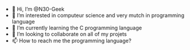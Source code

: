 - 👋 Hi, I’m @N30-Geek
- 👀 I’m interested in computeur science and very mutch in programming language
- 🌱 I’m currently learning the C programming language
- 💞️ I’m looking to collaborate on all of my projets
- 📫 How to reach me the programming language?

<!---
N30-Geek/N30-Geek is a ✨ special ✨ repository because its `README.md` (this file) appears on your GitHub profile.
You can click the Preview link to take a look at your changes.
--->
